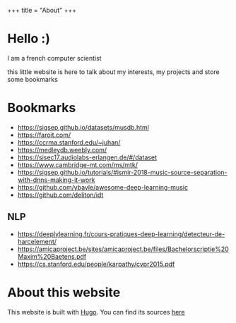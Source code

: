 +++
title = "About"
+++

# Hello :)

I am a french computer scientist

this little website is here to talk about my interests, my projects and store some bookmarks


# Bookmarks

* https://sigsep.github.io/datasets/musdb.html
* https://faroit.com/
* https://ccrma.stanford.edu/~juhan/
* https://medleydb.weebly.com/
* https://sisec17.audiolabs-erlangen.de/#/dataset
* https://www.cambridge-mt.com/ms/mtk/
* https://sigsep.github.io/tutorials/#ismir-2018-music-source-separation-with-dnns-making-it-work
* https://github.com/ybayle/awesome-deep-learning-music
* https://github.com/deliton/idt

## NLP
 * https://deeplylearning.fr/cours-pratiques-deep-learning/detecteur-de-harcelement/
 * https://amicaproject.be/sites/amicaproject.be/files/Bachelorscriptie%20Maxim%20Baetens.pdf
 * https://cs.stanford.edu/people/karpathy/cvpr2015.pdf


# About this website

This website is built with [Hugo](https://gohugo.io/).
You can find its sources [here](https://github.com/luc-leonard/homepage)
